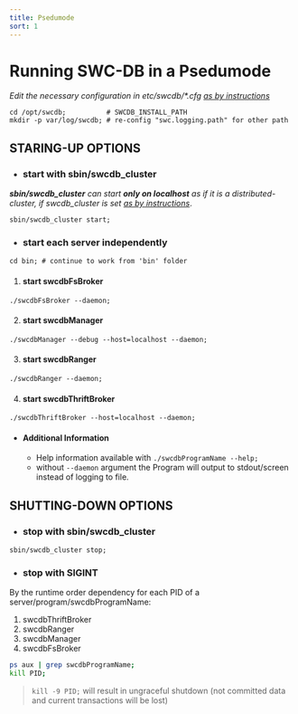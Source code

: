 ```yaml
---
title: Psedumode
sort: 1
---
```



# Running SWC-DB in a Psedumode

_Edit the necessary configuration in etc/swcdb/*.cfg [as by instructions](/swc-db/configure/)_

```
cd /opt/swcdb;          # SWCDB_INSTALL_PATH
mkdir -p var/log/swcdb; # re-config "swc.logging.path" for other path
```



## STARING-UP OPTIONS


* ### start with sbin/swcdb_cluster
_**sbin/swcdb_cluster** can start **only on localhost** as if it is a distributed-cluster, if swcdb_cluster is set [as by instructions](/swc-db/install/swcdb_cluster/)_.
```
sbin/swcdb_cluster start;
```


* ### start each server independently 
```
cd bin; # continue to work from 'bin' folder
```

  1. #### start swcdbFsBroker
```
./swcdbFsBroker --daemon;
```
  2. #### start swcdbManager
```
./swcdbManager --debug --host=localhost --daemon;
```
  3. #### start swcdbRanger
```
./swcdbRanger --daemon;
```
  4. #### start swcdbThriftBroker
```
./swcdbThriftBroker --host=localhost --daemon;
```

  * #### Additional Information
    * Help information available with ```./swcdbProgramName --help;```
    * without ```--daemon``` argument the Program will output to stdout/screen instead of logging to file.





## SHUTTING-DOWN OPTIONS

* ### stop with sbin/swcdb_cluster
```
sbin/swcdb_cluster stop;
```

* ### stop with SIGINT
By the runtime order dependency for each PID of a server/program/swcdbProgramName:
  1. swcdbThriftBroker
  2. swcdbRanger
  3. swcdbManager
  4. swcdbFsBroker

  ```bash
ps aux | grep swcdbProgramName;
kill PID;
```
  > ```kill -9 PID;``` will result in ungraceful shutdown (not committed data and current transactions will be lost)
